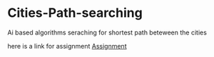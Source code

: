 # Cities-Path-searching
Ai based algorithms  seraching for shortest path beteween the cities
<br>

here is a link for assignment
<a href="https://docs.google.com/document/d/1lvcZLNziIQuMSLyeNrrcrclN6QUUsxu4G2l-Aaw20Qw/edit#" target="_blank">Assignment<a>
